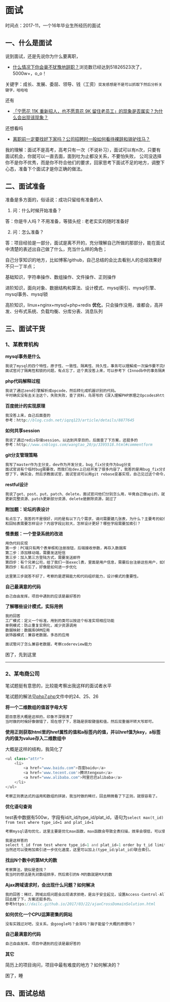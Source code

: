 # 面试

时间点：2017-11，一个16年毕业生所经历的面试

## 一、什么是面试

说到面试，还是先说你为什么要离职，
- [什么情况下你会毫不犹豫地辞职？][1]浏览数已经达到51826523次了，5000w+，o_o！

关键字：成长、发展、委屈、领导、钱（工资）`突发感想是不是可以抓取下然后分析关键字，哈哈哈`

还有
- [「宁愿花 11K 重新招人，也不愿意花 9K 留住老员工」的现象是否属实？为什么会出现该现象？][2]

还想看吗
- [离职前一定要找好下家吗？公司招聘时一般如何看待裸辞和骑驴找马？][3]

我的理解：面试不是高考，高考只有一次（不说补习），面试可以有n次，只要有面试机会，你就可以一直去面，面到吐为止都没关系，不要怕失败，
公司没选择你不是你不优秀，而是你不符合他们的要求，回家思考下面试不足的地方，调整下心态，准备下个面试才是你正确的做法。

## 二、面试准备

准备是多方面的，俗话说：成功只留给有准备的人

1. 问：什么时候开始准备？

答：你是牛人吗 ? 不用准备，等猎头挖 : 老老实实的随时准备好   

2. 问：怎么准备？

答：项目经验是一部分，面试是离不开的，充分理解自己所做的那部分，能在面试中清楚的表述出自己做了什么，充当什么样的角色；

自己分享知识的地方，比如博客/github，自己总结的会比去看别人的总结效果好不只一丁半点；

基础知识，字符串操作、数组操作、文件操作、正则操作

进阶知识，面向对象、数据结构和算法、设计模式、mysql索引、mysql引擎、mysql事务、mysql锁

高阶知识，linux+nginx+mysql+php+redis **优化**，只会操作没用，谁都会，高并发、分布式系统、负载均衡、分库分表、消息队列

## 三、面试干货

### 1、某教育机构

**mysql事务是什么**

```php
我说了mysql的四个特性，原子性、一致性、隔离性、持久性，事务可以理解成一次操作要不完成要不失败。
面试官问了隔离性和锁的问题，有点忘了，这个真没答上来，可以参考下《Innodb中的事务隔离级别和锁的关系》https://tech.meituan.com/innodb-lock.html
```

**php代码解释过程**

```php
我说了通过zend引擎解析成opcode，然后转化成机器识别的代码。
平时确实没有去关注这个，失败失败，查了资料，鸟哥写的《深入理解PHP原理之Opcodes》http://www.laruence.com/2008/06/18/221.html
```

**百度统计的实现原理**

```php
我没答上来，自己后面查的
参考：http://blog.csdn.net/iqzq123/article/details/8877645
```

**如何共享session**

```php
我说了通过redis存储session，以达到共享目的，后面查了下方案，还挺多的
参考：http://www.cnblogs.com/wangtao_20/p/3395518.html#commentform
```

**git分支管理策略**

```php
我写了master作为主分支，dev作为开发分支，bug_fix分支作为bug分支
面试官说有个临时bug需要改，而我们在dev上已经开发了很多内容了，我答的是用bug_fix分支拉master代码，再合回去，面试官说dev怎么办，改了相同的模块会冲突
想了下，确实会，然后求教面试官，面试官说可以用git rebase变基实现，自己见过这个命令，但是没用过，尴尬
```
**restful设计**

```php
我说了get、post、put、patch、delete，面试官问他们分别怎么用，毕竟自己做api的，就回答了get是从服务器取资源、post是新建资源、put是
更新完整资源、patch更新部分资源、delete是删除资源，就过了
```

**附加题：论坛的表设计**

```php
有点忘了，我答的不是很好，问的是有以下几个需求，请问需要建几张表，为什么？主要考的如何合理的设计表，比如用户登录信息表可以怎样设计？发帖表
和回帖表需要怎样设计？内容字段比较大，怎样设计更好？哪些字段需要加索引？
```

**情景题：一个登录系统的改进**

```php
用伪代码实现
第一步：PC端只有两个表单框和注册按钮，后端接收参数，再存入数据库
第二步：添加移动端，需要发送短信
第三步：加入第三方登陆方式，需要发送邮件
第四步：有个兄弟公司，给了我们一张execl表，里面是用户信息，需要后台注册这些用户，如何修改现有的代码
第四步：有点忘了，好像是如何进一步优化

这里第三步就答不好了，考察的是逻辑能力和代码组织能力，设计模式的重要性。
```

**自己最满意的代码**
```php
自己自由发挥，项目中遇到的应该是最好答的
```

**了解哪些设计模式，实际用例**
```php
我的回答
工厂模式：定义一个标准，用到的类可以按这个标准实现相应功能
单例模式：防止重复实例化，减少资源调用
数据映射：数据库ORM应用
装饰器模式：兼容老数据，多态的应用

面试管问了怎么兼容老数据，考察codereview能力
```

困了，先到这里

---

### 2、某电商公司

笔试题挺有意思的，比较能考察出我这样的面试者水平

笔试题的解法见[php7.php](php/php7.php)文件中的24、25、26

**将一个二维数组的值首字母大写**

```php
题目意思大概是这样的，印象不深很清了
当时做的时候好像做错了，现在想了下，思路是获取键值和值，然后双重循环转大写即可。
```

**使用正则获取html里的href属性的值和a标签内的值，并以href值为key，a标签内的值为value存入二维数组中**

大概是这样的结构，我简化了
```php
<ul class="attr">
    <li>
        <a href="www.baidu.com">百度baidu</a>
        <a href='www.tecent.com'>腾讯tengxun</a>
        <a href="www.alibaba.com">阿里巴巴alibaba</a>
    </li>
</ul>

考察正则表达式的运用和数组的拼装，我当时做的稀烂，回去稍微看了下正则，就很容易了。
```

**优化语句查询**

test表中数据有500w，字段有id/t_id/type_id/plat_id，语句为`select max(t_id) from test where type_id=1 and plat_id=1`
```php
考察mysql语句优化，这里主要是优化max函数，max函数会导致全表扫描，效率会很低，可以使用order by加limit进行优化

我是这样答的
select t_id from test where type_id=1 and plat_id=1 order by t_id limit 1;
当然还可以使用加索引进一步优化速度，这里可以加上(type_id/plat_id)联合索引。
```

**找出N个数中的第M大的数**

```php
考察算法，貌似是查找？
我当时的想法是先对数组排序，然后索引的N-M的数就是M大的数
```

**Ajax跨域请求时，会出现什么问题？如何解决**

```php
我的回答：稀烂，跨域出现问题会出现请求拒绝，是出于安全起见，设置Access-Control-Allow-Origin为*即可。哈哈哈naive
回去搜了下，方案还挺多的。
参考https://dailc.github.io/2017/03/22/ajaxCrossDomainSolution.html
```

**如何优化一个CPU运算密集的网站**
```php
没有实践过对吧，没关系，会google吗？会背吗？脑子能留个大概的原理吗？
```

**自己最满意的代码**
```php
自己自由发挥，项目中遇到的应该是最好答的
```

**其它**

简历上的项目询问，项目中最有难度的地方？如何解决的？

困了，睡

## 四、面试总结


[1]:https://www.zhihu.com/question/50056807
[2]:https://www.zhihu.com/question/63878469
[3]:https://www.zhihu.com/question/20029279